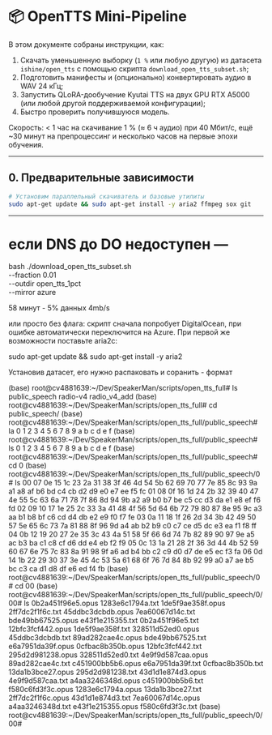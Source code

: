 # 📦 OpenTTS Mini-Pipeline

В этом документе собраны инструкции, как:

1. Скачать уменьшенную выборку (`1 %` или любую другую) из датасета `ishine/open_tts` с помощью скрипта `download_open_tts_subset.sh`;
2. Подготовить манифесты и (опционально) конвертировать аудио в WAV 24 кГц;
3. Запустить QLoRA-дообучение Kyutai TTS на двух GPU RTX A5000 (или любой другой поддерживаемой конфигурации);
4. Быстро проверить получившуюся модель.

Скорость: < 1 час на скачивание 1 % (≈ 6 ч аудио) при 40 Мбит/с, ещё ~30 минут на препроцессинг и несколько часов на первые эпохи обучения.

---

## 0. Предварительные зависимости

```bash
# Установим параллельный скачиватель и базовые утилиты
sudo apt-get update && sudo apt-get install -y aria2 ffmpeg sox git
```

---

# если DNS до DO недоступен —
bash ./download_open_tts_subset.sh \
     --fraction 0.01 \
     --outdir  open_tts_1pct \
     --mirror  azure

58 минут - 5% данных 4mb/s

или просто без флага: скрипт сначала попробует DigitalOcean, при ошибке
автоматически переключится на Azure.
При первой же возможности поставьте aria2c:

sudo apt-get update && sudo apt-get install -y aria2



Установив датасет, его нужно распаковать и соранить - формат 

(base) root@cv4881639:~/Dev/SpeakerMan/scripts/open_tts_full# ls
public_speech  radio-v4  radio_v4_add
(base) root@cv4881639:~/Dev/SpeakerMan/scripts/open_tts_full# cd public_speech/
(base) root@cv4881639:~/Dev/SpeakerMan/scripts/open_tts_full/public_speech# la
0  1  2  3  4  5  6  7  8  9  a  b  c  d  e  f
(base) root@cv4881639:~/Dev/SpeakerMan/scripts/open_tts_full/public_speech# ls
0  1  2  3  4  5  6  7  8  9  a  b  c  d  e  f
(base) root@cv4881639:~/Dev/SpeakerMan/scripts/open_tts_full/public_speech# cd 0
(base) root@cv4881639:~/Dev/SpeakerMan/scripts/open_tts_full/public_speech/0# ls
00  07  0e  15  1c  23  2a  31  38  3f  46  4d  54  5b  62  69  70  77  7e  85  8c  93  9a  a1  a8  af  b6  bd  c4  cb  d2  d9  e0  e7  ee  f5  fc
01  08  0f  16  1d  24  2b  32  39  40  47  4e  55  5c  63  6a  71  78  7f  86  8d  94  9b  a2  a9  b0  b7  be  c5  cc  d3  da  e1  e8  ef  f6  fd
02  09  10  17  1e  25  2c  33  3a  41  48  4f  56  5d  64  6b  72  79  80  87  8e  95  9c  a3  aa  b1  b8  bf  c6  cd  d4  db  e2  e9  f0  f7  fe
03  0a  11  18  1f  26  2d  34  3b  42  49  50  57  5e  65  6c  73  7a  81  88  8f  96  9d  a4  ab  b2  b9  c0  c7  ce  d5  dc  e3  ea  f1  f8  ff
04  0b  12  19  20  27  2e  35  3c  43  4a  51  58  5f  66  6d  74  7b  82  89  90  97  9e  a5  ac  b3  ba  c1  c8  cf  d6  dd  e4  eb  f2  f9
05  0c  13  1a  21  28  2f  36  3d  44  4b  52  59  60  67  6e  75  7c  83  8a  91  98  9f  a6  ad  b4  bb  c2  c9  d0  d7  de  e5  ec  f3  fa
06  0d  14  1b  22  29  30  37  3e  45  4c  53  5a  61  68  6f  76  7d  84  8b  92  99  a0  a7  ae  b5  bc  c3  ca  d1  d8  df  e6  ed  f4  fb
(base) root@cv4881639:~/Dev/SpeakerMan/scripts/open_tts_full/public_speech/0# cd 00
(base) root@cv4881639:~/Dev/SpeakerMan/scripts/open_tts_full/public_speech/0/00# ls
0b2a451f96e5.opus  1283e6c1794a.txt   1de5f9ae358f.opus  2ff7dc2f1f6c.txt   45ddbc3dcbdb.opus  7ea60067d14c.txt   bde49bb67525.opus  e43f1e215355.txt
0b2a451f96e5.txt   12bfc3fcf442.opus  1de5f9ae358f.txt   328511d52ed0.opus  45ddbc3dcbdb.txt   89ad282cae4c.opus  bde49bb67525.txt   e6a7951da39f.opus
0cfbac8b350b.opus  12bfc3fcf442.txt   295d2d981238.opus  328511d52ed0.txt   4e9f9d587caa.opus  89ad282cae4c.txt   c451900bb5b6.opus  e6a7951da39f.txt
0cfbac8b350b.txt   13da1b3bce27.opus  295d2d981238.txt   43d1d1e874d3.opus  4e9f9d587caa.txt   a4aa3246348d.opus  c451900bb5b6.txt   f580c6fd3f3c.opus
1283e6c1794a.opus  13da1b3bce27.txt   2ff7dc2f1f6c.opus  43d1d1e874d3.txt   7ea60067d14c.opus  a4aa3246348d.txt   e43f1e215355.opus  f580c6fd3f3c.txt
(base) root@cv4881639:~/Dev/SpeakerMan/scripts/open_tts_full/public_speech/0/00# 